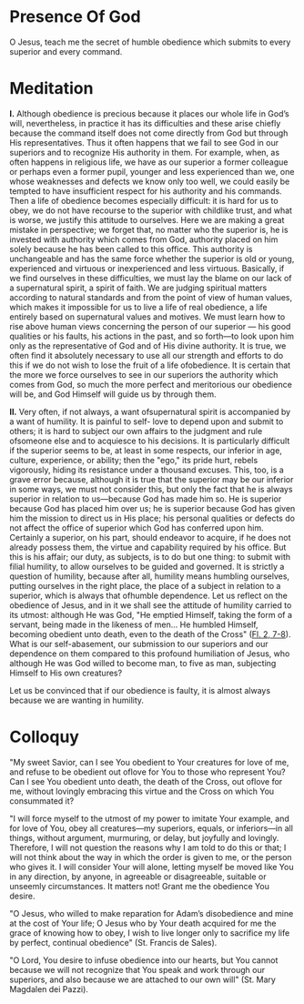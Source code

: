 # Presence Of God

O Jesus, teach me the secret of humble obedience which submits to every superior and every command.

# Meditation

**I.** Although obedience is precious because it places our whole life in God’s will, nevertheless, in practice it has its difficulties and these arise chiefly because the command itself does not come directly from God but through His representatives. Thus it often happens that we fail to see God in our superiors and to recognize His authority in them. For example, when, as often happens in religious life, we have as our superior a former colleague or perhaps even a former pupil, younger and less experienced than we, one whose weaknesses and defects we know only too well, we could easily be tempted to have insufficient respect for his authority and his commands. Then a life of obedience becomes especially difficult: it is hard for us to obey, we do not have recourse to the superior with childlike trust, and what is worse, we justify this attitude to ourselves. Here we are making a great mistake in perspective; we forget that, no matter who the superior is, he is invested with authority which comes from God, authority placed on him solely because he has been called to this office. This authority is unchangeable and has the same force whether the superior is old or young, experienced and virtuous or inexperienced and less virtuous. Basically, if we find ourselves in these difficulties, we must lay the blame on our lack of a supernatural spirit, a spirit of faith. We are judging spiritual matters according to natural standards and from the point of view of human values, which makes it impossible for us to live a life of real obedience, a life entirely based on supernatural values and motives. We must learn how to rise above human views concerning the person of our superior — his good qualities or his faults, his actions in the past, and so forth—to look upon him only as the representative of God and of His divine authority. It is true, we often find it absolutely necessary to use all our strength and efforts to do this if we do not wish to lose the fruit of a life ofobedience. It is certain that the more we force ourselves to see in our superiors the authority which comes from God, so much the more perfect and meritorious our obedience will be, and God Himself will guide us by through them.

**II.** Very often, if not always, a want ofsupernatural spirit is accompanied by a want of humility. It is painful to self- love to depend upon and submit to others; it is hard to subject our own affairs to the judgment and rule ofsomeone else and to acquiesce to his decisions. It is particularly difficult if the superior seems to be, at least in some respects, our inferior in age, culture, experience, or ability; then the "ego," its pride hurt, rebels vigorously, hiding its resistance under a thousand excuses. This, too, is a grave error because, although it is true that the superior may be our inferior in some ways, we must not consider this, but only the fact that he is always superior in relation to us—because God has made him so. He is superior because God has placed him over us; he is superior because God has given him the mission to direct us in His place; his personal qualities or defects do not affect the office of superior which God has conferred upon him. Certainly a superior, on his part, should endeavor to acquire, if he does not already possess them, the virtue and capability required by his office. But this is his affair; our duty, as subjects, is to do but one thing: to submit with filial humility, to allow ourselves to be guided and governed. It is strictly a question of humility, because after all, humility means humbling ourselves, putting ourselves in the right place, the place of a subject in relation to a superior, which is always that ofhumble dependence. Let us reflect on the obedience of Jesus, and in it we shall see the attitude of humility carried to its utmost: although He was God, "He emptied Himself, taking the form of a servant, being made in the likeness of men... He humbled Himself, becoming obedient unto death, even to the death of the Cross" ([Fl. 2, 7-8](https://vulgata.online/bible/Fl.2?ed=DR2&vfn=DR2.Fl.2.7-8:vs)). What is our self-abasement, our submission to our superiors and our dependence on them compared to this profound humiliation of Jesus, who although He was God willed to become man, to five as man, subjecting Himself to His own creatures?

Let us be convinced that if our obedience is faulty, it is almost always because we are wanting in humility.

# Colloquy

"My sweet Savior, can I see You obedient to Your creatures for love of me, and refuse to be obedient out oflove for You to those who represent You? Can I see You obedient unto death, the death of the Cross, out oflove for me, without lovingly embracing this virtue and the Cross on which You consummated it?

"I will force myself to the utmost of my power to imitate Your example, and for love of You, obey all creatures—my superiors, equals, or inferiors—in all things, without argument, murmuring, or delay, but joyfully and lovingly. Therefore, I will not question the reasons why I am told to do this or that; I will not think about the way in which the order is given to me, or the person who gives it. I will consider Your will alone, letting myself be moved like You in any direction, by anyone, in agreeable or disagreeable, suitable or unseemly circumstances. It matters not! Grant me the obedience You desire.

"O Jesus, who willed to make reparation for Adam’s disobedience and mine at the cost of Your life; O Jesus who by Your death acquired for me the grace of knowing how to obey, I wish to live longer only to sacrifice my life by perfect, continual obedience" (St. Francis de Sales).

"O Lord, You desire to infuse obedience into our hearts, but You cannot because we will not recognize that You speak and work through our superiors, and also because we are attached to our own will" (St. Mary Magdalen dei Pazzi). 
